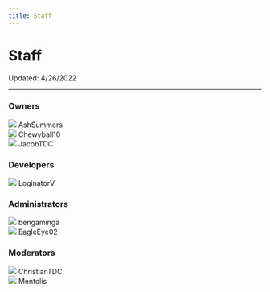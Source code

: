 ```yaml
---
title: Staff
---
```


# Staff
Updated: 4/26/2022

- - -

<div class="container">
  <div class="row">
    <div class="card margin-bottom--sm">
      <div class="card__header">
        <h3 style={{color: `#8a2be2`}}>Owners</h3>
      </div>
      <div class="card__body">
        <div class="row">
          <div class="col">
            <img src="https://forum.thetntlabs.tk/avatar/3cbbcc71519a46dca09cbde3aae8d897" />
            AshSummers
          </div>
          <div class="col">
            <img src="https://forum.thetntlabs.tk/avatar/3feee4d6806d48c6b9a5963f553063bc" />
            Chewyball10
          </div>
          <div class="col">
            <img src="https://forum.thetntlabs.tk/avatar/65c43d7b531c45fa842d21d9918311eb" />
            JacobTDC
          </div>
          <div class="col"></div>
        </div>
      </div>
    </div>
  </div>
  <div class="row">
    <div class="card margin-bottom--sm">
      <div class="card__header">
        <h3 style={{color: `#6060fd`}}>Developers</h3>
      </div>
      <div class="card__body">
        <div class="row">
          <div class="col">
            <img src="https://forum.thetntlabs.tk/avatar/6c036c4999dd4baa973361c82f07e8ae" />
            LoginatorV
          </div>
          <div class="col"></div>
        </div>
      </div>
    </div>
  </div>
  <div class="row">
    <div class="card margin-bottom--sm">
      <div class="card__header">
        <h3 style={{color: `#ff0000`}}>Administrators</h3>
      </div>
      <div class="card__body">
        <div class="row">
          <div class="col">
            <img src="https://forum.thetntlabs.tk/avatar/578ffa6533e747acb0a07dbe417261f8" />
            bengaminga
          </div>
          <div class="col">
            <img src="https://forum.thetntlabs.tk/avatar/f685272301974204a6fb3571057e98b2" />
            EagleEye02
          </div>
          <div class="col"></div>
        </div>
      </div>
    </div>
  </div>
  <div class="row">
    <div class="card margin-bottom--sm">
      <div class="card__header">
        <h3 style={{color: `#00bb00`}}>Moderators</h3>
      </div>
      <div class="card__body">
        <div class="row">
          <div class="col">
            <img src="https://forum.thetntlabs.tk/avatar/d3f87c78552b4a30ac1df3a202143080" />
            ChristianTDC
          </div>
          <div class="col">
            <img src="https://forum.thetntlabs.tk/avatar/3e95dc7b057e4a758f5fa1f560b9cc58" />
            Mentolis
          </div>
          <div class="col"></div>
        </div>
      </div>
    </div>
  </div>
</div>
